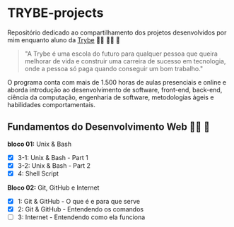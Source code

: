 # TRYBE-projects
Repositório dedicado ao compartilhamento dos projetos desenvolvidos por mim enquanto aluno da [Trybe](www.betrybe.com) :man_technologist: :man_student: :rocket:

> "A Trybe é uma escola do futuro para qualquer pessoa que queira melhorar de vida e construir uma carreira de sucesso em tecnologia, onde a pessoa só paga quando conseguir um bom trabalho."

O programa conta com mais de 1.500 horas de aulas presenciais e online e aborda introdução ao desenvolvimento de software, front-end, back-end, ciência da computação, engenharia de software, metodologias ágeis e habilidades comportamentais.


## Fundamentos do Desenvolvimento Web :construction_worker_man: :construction:
**bloco 01:** Unix & Bash
- [x] 3-1: Unix & Bash - Part 1
- [x] 3-2: Unix & Bash - Part 2
- [x] 4: Shell Script 

**Bloco 02:** Git, GitHub e Internet
- [x] 1: Git & GitHub - O que é e para que serve
- [x] 2: Git & GitHub - Entendendo os comandos
- [ ] 3: Internet - Entendendo como ela funciona